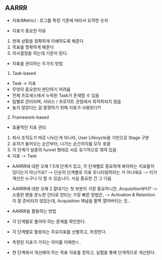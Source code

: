 ## AARRR
- 지표(Metric) : 로그를 특정 기준에 따라서 요약한 숫자

- 지표가 중요한 이유
 1) 현재 상황을 정확하게 이해하도록 해준다
 2) 목표를 명확하게 해준다
 3) 의사결정을 하는데 기준이 된다.

- 지표를 관리하는 두가지 방법
1) Task-based 
 - Task -> 지표
 - 무엇이 중요한지 판단하기 어려움
 - 전체 프로세스에서 누락된 Task가 존재할 수 있음
 - 팀별로 관리되며, 서비스 / 프로덕트 관점에서 최적하되지 않음
 - 놀지 않았다는 걸 증명하기 위해 지표가 사용된다?!
2) Framework-based

- 효율적인 지표 관리
1) 회사 조직도가 따로 나뉘는게 아니라, User Lifecycle을 기반으로 Stage 구분
2) 유저가 들어오는 순간부터, 나가는 순간까지를 모두 포괄
3) 각 단계가 일종의 funnel 형태로 서로 유기적으로 엮여 있음
4) 지표 -> Task

- AARRR에 대한 오해 1
5개 단계가 있고, 각 단계별로 중요하게 봐야하는 지표들이 있다는거 아닌가요?
 -> 단순히 단계별로 지표 모니터링하라는 거 아니에요
 -> 이거 계산은 누구나 다 할 수 있습니다. 사실 중요한 건 그 다음

- AARRR에 대한 오해 2
깔대기는 첫 부분이 가장 중요하니깐, Acquisition부터?
 -> 소중한 팬을 분노한 안티로 만티는 가장 빠른 방법은,
 -> Activation & Retention이 잘 준비되지 않았는데, Acquisition 채널을 활짝 열어버리는 것..

- AARRR을 활용하는 방법
 - 각 단계별로 풀어야 하는 문제를 확인한다.
 - 각 단계별로 활용되는 주요지표를 선별하고, 측정한다.
 - 측정된 지표가 가지는 의미를 이해한ㄷ.
 - 현 단계에서 개선해야 하는 목표 지표를 정하고, 실험을 통해 단계적으로 개선한다.
